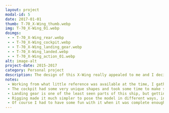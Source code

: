 ```yaml
---
layout: project
modal-id: 5
date: 2017-01-01
thumb: T-70_X-Wing_thumb.webp
img: T-70_X-Wing_01.webp
doimgs:
 - - T-70_X-Wing_rear.webp
 - - T-70_X-Wing_cockpit.webp
 - - T-70_X-Wing_landing_gear.webp
 - - T-70_X-Wing_landed.webp
 - - T-70_X-Wing_action_01.webp
alt: image-alt
project-date: 2015-2017
category: Personal project
description: The design of this X-Wing really appealed to me and I decided it would be a good personal project to learn various disciplines from subdivision surface modeling to texturing and rigging.
notes:
 - Working from what little reference was available at the time, I gathered measurements for as many aspects of the design as possible and modeled them as accurately as I could.
 - The cockpit had some very unique shapes and took some time to make sure it was not only accurate but also would fit inside the overall model correctly.
 - Landing gear is one of the least seen parts of this ship, but getting it right was essential.
 - Rigging made it much simpler to pose the model in different ways, including lifting the canopy.  While not perfect, I'm statisfied with some of the smaller details of the rig, mostly the hinges for the canopy which can only be appreciated in motion.
 - Of course I had to have some fun with it when it was complete enough.
---
```

